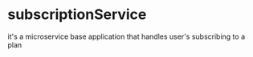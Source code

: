 # subscriptionService
it's a microservice base application that handles user's subscribing to a plan
